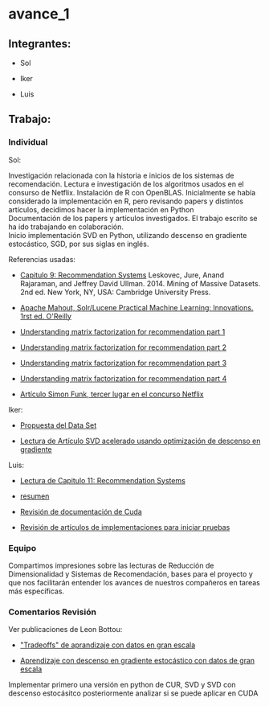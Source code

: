 # avance_1

## Integrantes:

* Sol

* Iker

* Luis

## Trabajo:

### Individual

Sol: 

Investigación relacionada con la historia e inicios de los sistemas de recomendación.
Lectura e investigación de los algoritmos usados en el consurso de Netflix. 
Instalación de R con OpenBLAS.
Inicialmente se había considerado la implementación en R, pero revisando papers y distintos artículos, decidimos hacer la implementación en Python   
Documentación de los papers y artículos investigados. El trabajo escrito se ha ido trabajando en colaboración.  
Inicio implementación SVD en Python, utilizando descenso en gradiente estocástico, SGD, por sus siglas en inglés.

Referencias usadas:
* [Capitulo 9: Recommendation Systems](http://www.mmds.org.) Leskovec, Jure, Anand Rajaraman, and Jeffrey David Ullman. 2014. Mining of Massive Datasets. 2nd ed. New York, NY, USA: Cambridge University Press. 

* [Apache Mahout, Solr/Lucene Practical Machine Learning: Innovations. 1rst ed. O'Reilly](http://shop.oreilly.com/product/0636920033172.do)

* [Understanding matrix factorization for recommendation part 1](http://nicolas-hug.com/blog/matrix_facto_1)

* [Understanding matrix factorization for recommendation part 2](http://nicolas-hug.com/blog/matrix_facto_2)

* [Understanding matrix factorization for recommendation part 3](http://nicolas-hug.com/blog/matrix_facto_3)

* [Understanding matrix factorization for recommendation part 4](http://nicolas-hug.com/blog/matrix_facto_4)

* [Artículo Simon Funk, tercer lugar en el concurso Netflix](https://sifter.org/simon/journal/20061211.html)


Iker:

* [Propuesta del Data Set](https://github.com/luis58/recommendation_algorithms/blob/master/documentaci%C3%B3n/MNO%20-%20Proyecto%20Final.docx)

* [Lectura de Artículo SVD acelerado usando optimización de descenso en gradiente](https://www.sciencedirect.com/science/article/pii/S1319157818300636)




Luis:

* [Lectura de Capitulo 11: Recommendation Systems](http://infolab.stanford.edu/~ullman/mmds/ch11.pdf)

* [resumen](https://github.com/luis58/recommendation_algorithms/blob/master/documentaci%C3%B3n/Reducci%C3%B3n%20de%20dimensionalidad%20(Leskovec).docx) 

* [Revisión de documentación de Cuda](https://docs.nvidia.com/cuda/cusolver/index.html#gesvda-example1)

* [Revisión de artículos de implementaciones para iniciar pruebas](http://cdn.iiit.ac.in/cdn/cvit.iiit.ac.in/images/ConferencePapers/2009/Sheetal09Singular.pdf)




### Equipo

Compartimos impresiones sobre las lecturas de Reducción de Dimensionalidad y Sistemas de Recomendación, bases para el proyecto y que nos facilitarán entender los avances de nuestros compañeros en tareas más específicas.

### Comentarios Revisión

Ver publicaciones de Leon Bottou:

* ["Tradeoffs" de aprandizaje con datos en gran escala](https://leon.bottou.org/publications/pdf/nips-2007.pdf)

* [Aprendizaje con descenso en gradiente estocástico con datos de gran escala](http://khalilghorbal.info/assets/spa/papers/ML_GradDescent.pdf)

Implementar primero una versión en python de CUR, SVD y SVD con descenso estocásitco posteriormente analizar si se puede aplicar en CUDA



